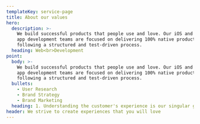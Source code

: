 ```yaml
---
templateKey: service-page
title: About our values
hero:
  description: >-
    We build successful products that people use and love. Our iOS and Android
    app development teams are focused on delivering 100% native products,
    following a structured and test-driven process.
  heading: Web<br>Development
point:
  body: >-
    We build successful products that people use and love. Our iOS and Android
    app development teams are focused on delivering 100% native products,
    following a structured and test-driven process.
  bullets:
    - User Research
    - Brand Strategy
    - Brand Marketing
  heading: 1. Understanding the customer's experience is our singular goal.
header: We strive to create experiences that you will love
---
```



